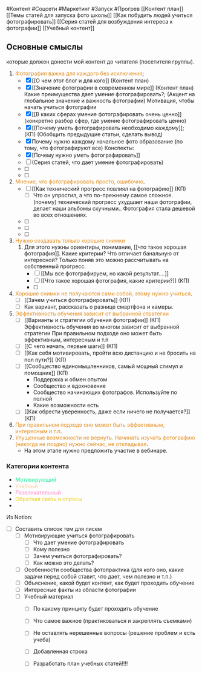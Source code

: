 #Контент #Соцсети #Маркетинг #Запуск #Прогрев 
[[Контент план]]
[[Темы статей для запуска фото школы]]
[[Как побудить людей учиться фотографировать]]
[[Серия статей для возбуждения интереса к фотографии]]
[[Учебный контент]]
## Основные смыслы
которые должен донести мой контент до читателя (посетителя группы).

1. <span style='color:#e28b1b'>Фотография важна для каждого без исключения</span>;
	- [x] [[О чем этот блог и для кого]]  (Контент план)
	- [x] [[Значение фотографии в современном мире]] (Контент план) Какие преимущества дает умение фотографировать?; (Акцент на глобальное значение и важность фотографии) Мотивация, чтобы начать учиться фотографии
	- [x] [[В каких сферах умение фотографировать очень ценно]] (конкретно разбор сфер, где умение фотографировать ценно)
	- [x] [[Почему уметь фотографировать необходимо каждому]]; (КП) (Обобщить предыдущие статьи, сделать вывод)
	- [x] Почему нужно каждому начальное фото образование (по тому, что фотографируют все)
		Конспекты:
	- [x] [Почему нужно уметь фотографировать]]
	- [ ] (Серия статей, что дает умение фотографировать)
	- [ ] 
	- [ ] 
2. <span style='color:#e28b1b'>Мнение, что фотографировать просто, ошибочно</span>.
	- [ ] [[Как технический прогресс повлиял на фотографию]] (КП)
		- [ ] Что он упростил, а что по-прежнему самое сложное. 
		(почему) технический прогресс ухудшает наши фотографии, делает наши альбомы скучными.. Фотография стала дешевой во всех отношениях.
	- [ ] 
	- [ ] 
	- [ ] 
1. <span style='color:#e28b1b'>Нужно создавать только хорошие снимки</span>
	1. Для этого нужны ориентиры, понимание, [[что такое хорошая фотография]]. Какие критерии? Что отличает банальную от интересной? Только поняв это можно рассчитывать на собственный прогресс. 
		- [ ] [[Мы все фотографируем, но какой результат....]]
		- [ ] [[Что такое хорошая фотография, какие критерии?]] (КП)
		- [ ] 
1. <span style='color:#e28b1b'>Хорошие снимки не получаются сами собой, этому нужно учиться</span>.
	- [ ] [[Зачем учиться фотографировать]] (КП)
	- [ ]  Как вариант, рассказать о разнице смартфона и камеры.
2. <span style='color:#e28b1b'>Эффективность обучения зависит от выбранной стратегии</span>
	- [ ] [[Варианты и стратегии обучения фотографии]] (КП)
			Эффективность обучения во многом зависит от выбранной стратегии
			При правильном подходе оно может быть эффективным, интересным и т.п
	- [ ] [[С чего начать, первые шаги]] (КП)
	- [ ] [[Как себя мотивировать, пройти всю дистанцию и не бросить на пол пути?]] (КП)
	- [ ] [[Сообщество единомышленников, самый мощный стимул и помощник]] (КП)
		- Поддержка и обмен опытом
		- Сообщество и вдохновение
		- Сообщество начинающих фотографов. Используйте по полной
		- Какие возможности есть
	- [ ] [[Как обрести уверенность, даже если ничего не получается?]] (КП)
3. <span style='color:#e28b1b'>При правильном подходе оно может быть эффективным, интересным и т.п</span>.
4. <span style='color:#e28b1b'>Упущенные возможности не вернуть. Начинать изучать фотографию (никогда не поздно) нужно сейчас, не откладывая</span>.
	- На этом этапе нужно предложить участие в вебинаре.


### Категории контента
- <span style='color:#1ae893'>Мотивирующий</span>
- <span style='color:#ffcc99'>Учебный</span>
- <span style='color:#ff88cc'>Развлекательный</span>
- <span style='color:#e8cd1a'>Обратная связь и опросы</span>
- 






Из Notion:

- [ ] Составить список тем для писем
    - [ ] Мотивирующие учиться фотографировать
        - [ ] Что дает умение фотографировать
        - [ ] Кому полезно
        - [ ] Зачем учиться фотографировать?
        - [ ] Как можно это делать?
    - [ ] Особенности сообщества фотопрактика (для кого оно, какие задачи перед собой ставит, что дает, чем полезно и т.п.)
    - [ ] Объяснение, какой будет контент, как будет проходить обучение
    - [ ] Интересные факты из области фотографии
    - [ ] Учебный материал
        - [ ] По какому принципу будет проходить обучение
        - [ ] Что самое важное (практиковаться и закреплять съемками)
        - [ ] Не оставлять нерешенные вопросы (решение проблем и есть учеба)
        - [ ] Добавленная строка
        - [ ] Разработать план учебных статей!!!!




